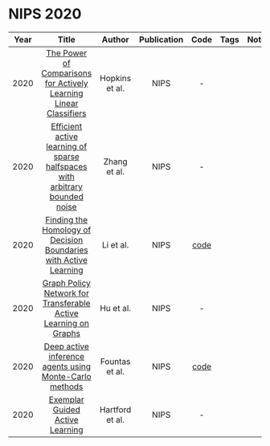 # NIPS 2020

| Year |                                                                                    Title                                                                                     |     Author      | Publication |                             Code                              | Tags | Notes |
|:----:|:----------------------------------------------------------------------------------------------------------------------------------------------------------------------------:|:---------------:|:-----------:|:-------------------------------------------------------------:|:----:|:-----:|
| 2020 |      [The Power of Comparisons for Actively Learning Linear Classifiers](https://proceedings.neurips.cc/paper/2020/hash/4607f7fff0dce694258e1c637512aa9d-Abstract.html)      | Hopkins et al.  |    NIPS     |                               -                               |      |       |
| 2020 | [Efficient active learning of sparse halfspaces with arbitrary bounded noise](https://proceedings.neurips.cc/paper/2020/hash/5034a5d62f91942d2a7aeaf527dfe111-Abstract.html) |  Zhang et al.   |    NIPS     |                               -                               |      |       |
| 2020 |      [Finding the Homology of Decision Boundaries with Active Learning](https://proceedings.neurips.cc/paper/2020/hash/5f14615696649541a025d3d0f8e0447f-Abstract.html)       |    Li et al.    |    NIPS     | [code](https://github.com/wayne0908/Active-Learning-Homology) |      |       |
| 2020 |       [Graph Policy Network for Transferable Active Learning on Graphs](https://proceedings.neurips.cc/paper/2020/hash/73740ea85c4ec25f00f9acbd859f861d-Abstract.html)       |    Hu et al.    |    NIPS     |                               -                               |      |       |
| 2020 |           [Deep active inference agents using Monte-Carlo methods](https://proceedings.neurips.cc/paper/2020/hash/865dfbde8a344b44095495f3591f7407-Abstract.html)            | Fountas et al.  |    NIPS     | [code](https://github.com/zfountas/deep-active-inference-mc)  |      |       |
| 2020 |                       [Exemplar Guided Active Learning](https://proceedings.neurips.cc/paper/2020/hash/993edc98ca87f7e08494eec37fa836f7-Abstract.html)                       | Hartford et al. |    NIPS     |                               -                               |      |       |
